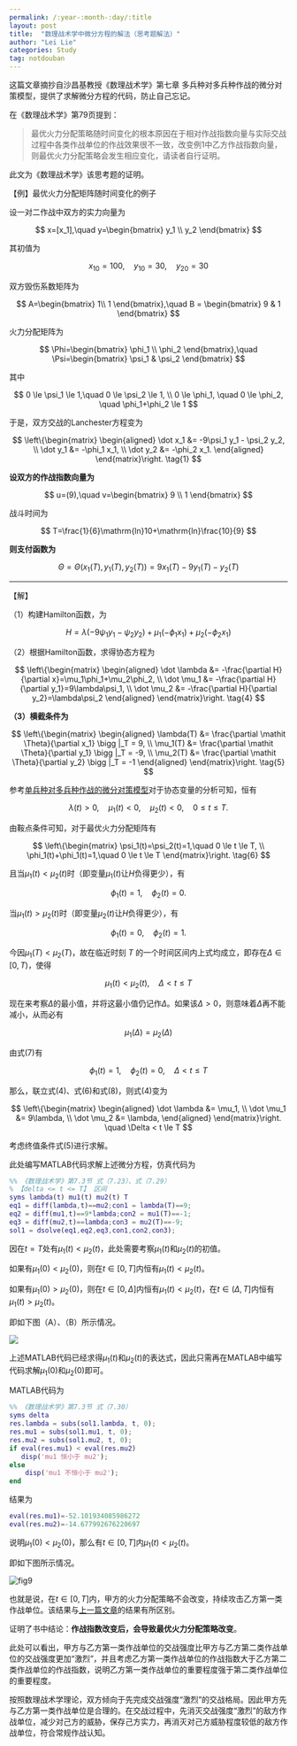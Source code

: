 ```yaml
---
permalink: /:year-:month-:day/:title
layout: post
title:  "数理战术学中微分方程的解法（思考题解法）"
author: "Lei Lie"
categories: Study
tag: notdouban
---
```

这篇文章摘抄自沙昌基教授《数理战术学》第七章 多兵种对多兵种作战的微分对策模型，提供了求解微分方程的代码，防止自己忘记。

在《数理战术学》第79页提到：

> 最优火力分配策略随时间变化的根本原因在于相对作战指数向量与实际交战过程中各类作战单位的作战效果很不一致，改变例1中乙方作战指数向量，则最优火力分配策略会发生相应变化，请读者自行证明。

此文为《数理战术学》该思考题的证明。

【例】最优火力分配矩阵随时间变化的例子

设一对二作战中双方的实力向量为

$$
x=[x_1],\quad y=\begin{bmatrix}
y_1 \\
y_2
\end{bmatrix}
$$

其初值为

$$
x_{10}=100,\quad y_{10}=30,\quad y_{20}=30
$$

双方毁伤系数矩阵为

$$
A=\begin{bmatrix}
1\\
1
\end{bmatrix},\quad
B = \begin{bmatrix}
9 & 1
\end{bmatrix}
$$

火力分配矩阵为

$$
\Phi=\begin{bmatrix}
\phi_1	\\
\phi_2
\end{bmatrix},\quad 
\Psi=\begin{bmatrix}
\psi_1 & \psi_2
\end{bmatrix}
$$

其中

$$
0 \le \psi_1 \le 1,\quad 0 \le \psi_2 \le 1, \\
0 \le \phi_1, \quad 0 \le \phi_2, \quad \phi_1+\phi_2 \le 1
$$

于是，双方交战的Lanchester方程变为

$$
\left\{\begin{matrix}
\begin{aligned}
 \dot x_1 &= -9\psi_1 y_1 - \psi_2 y_2, \\
 \dot y_1 &= -\phi_1 x_1, \\
 \dot y_2 &= -\phi_2 x_1.
\end{aligned}
\end{matrix}\right.
\tag{1}
$$

**设双方的作战指数向量为**

$$
u=(9),\quad v=\begin{bmatrix}
9	\\
1
\end{bmatrix}
$$

战斗时间为

$$
T=\frac{1}{6}\mathrm{ln}10+\mathrm{ln}\frac{10}{9}
$$

**则支付函数为**

$$
\mathit \Theta=\mathit \Theta(x_1(T),y_1(T),y_2(T))=9x_1(T)-9y_1(T)-y_2(T)
\tag{2}
$$

---

【解】

（1）构建Hamilton函数，为

$$
H=\lambda(-9\psi_1y_1-\psi_2y_2)+\mu_1(-\phi_1x_1)+\mu_2(-\phi_2x_1)
\tag{3}
$$

（2）根据Hamilton函数，求得协态方程为

$$
\left\{\begin{matrix}
\begin{aligned}
\dot \lambda &= -\frac{\partial H}{\partial x}=\mu_1\phi_1+\mu_2\phi_2,	\\
\dot \mu_1 &= -\frac{\partial H}{\partial y_1}=9\lambda\psi_1,	\\
\dot \mu_2 &= -\frac{\partial H}{\partial y_2}=\lambda\psi_2
\end{aligned}
\end{matrix}\right.
\tag{4}
$$

**（3）横截条件为**

$$
\left\{\begin{matrix}
\begin{aligned}
\lambda(T) &= \frac{\partial \mathit \Theta}{\partial x_1} \bigg |_T = 9,	\\
\mu_1(T) &= \frac{\partial \mathit \Theta}{\partial y_1} \bigg |_T = -9,		\\
\mu_2(T) &= \frac{\partial \mathit \Theta}{\partial y_2} \bigg |_T = -1	
\end{aligned}
\end{matrix}\right.
\tag{5}
$$

参考[单兵种对多兵种作战的微分对策模型](https://blog.csdn.net/Ruins_LEE/article/details/115872583)对于协态变量的分析可知，恒有

$$
\lambda(t)>0,\quad \mu_1(t)<0,\quad \mu_2(t)<0,\quad 0 \le t \le T.
$$

由鞍点条件可知，对于最优火力分配矩阵有

$$
\left\{\begin{matrix}
\psi_1(t)=\psi_2(t)=1,\quad 0 \le t \le T,	\\
\phi_1(t)+\phi_1(t)=1,\quad 0 \le t \le T
\end{matrix}\right.
\tag{6}
$$

且当$\mu_1(t)<\mu_2(t)$时（即变量$\mu_1(t)$让$H$负得更少），有

$$
\phi_1(t)=1,\quad \phi_2(t)=0.
\tag{7}
$$

当$\mu_1(t)>\mu_2(t)$时（即变量$\mu_2(t)$让$H$负得更少），有

$$
\phi_1(t)=0,\quad \phi_2(t)=1.
\tag{8}
$$

今因$\mu_1(T)<\mu_2(T)$，故在临近时刻 $T$ 的一个时间区间内上式均成立，即存在$\Delta \in [0,T)$，使得

$$
\mu_1(t) < \mu_2(t), \quad \Delta < t \le T
\tag{9}
$$

现在来考察$\Delta$的最小值，并将这最小值仍记作$\Delta$。如果该$\Delta>0$，则意味着$\Delta$再不能减小，从而必有

$$
\mu_1(\Delta)=\mu_2(\Delta)
\tag{9}
$$

由式$(7)$有

$$
\phi_1(t)=1, \quad \phi_2(t)=0, \quad \Delta < t \le T
$$

那么，联立式$(4)$、式$(6)$和式$(8)$，则式$(4)$变为

$$
\left\{\begin{matrix}
\begin{aligned}
\dot \lambda &= \mu_1,	\\
\dot \mu_1 &= 9\lambda,	\\
\dot \mu_2 &= \lambda,
\end{aligned}
\end{matrix}\right.
\quad \Delta < t \le T
$$

考虑终值条件式$(5)$进行求解。

此处编写MATLAB代码求解上述微分方程，仿真代码为

```matlab
%% 《数理战术学》第7.3节 式（7.23）、式（7.29）
% 【delta <= t <= T】 区间
syms lambda(t) mu1(t) mu2(t) T
eq1 = diff(lambda,t)==mu2;con1 = lambda(T)==9;
eq2 = diff(mu1,t)==9*lambda;con2 = mu1(T)==-1;
eq3 = diff(mu2,t)==lambda;con3 = mu2(T)==-9;
sol1 = dsolve(eq1,eq2,eq3,con1,con2,con3);
```

因在$t=T$处有$\mu_1(t)<\mu_2(t)$，此处需要考察$\mu_1(t)$和$\mu_2(t)$的初值。

如果有$\mu_1(0)<\mu_2(0)$，则在$t \in [0,T]$内恒有$\mu_1(t)<\mu_2(t)$。

如果有$\mu_1(0)>\mu_2(0)$，则在$t \in [0,\Delta]$内恒有$\mu_1(t)<\mu_2(t)$，在$t \in (\Delta,T]$内恒有$\mu_1(t)>\mu_2(t)$。

即如下图（A）、（B）所示情况。

![]({{site.page}}/images/img-2021-10-20/fig8.jpg)

上述MATLAB代码已经求得$\mu_1(t)$和$\mu_2(t)$的表达式，因此只需再在MATLAB中编写代码求解$\mu_1(0)$和$\mu_2(0)$即可。

MATLAB代码为

```matlab
%% 《数理战术学》第7.3节 式（7.30）
syms delta
res.lambda = subs(sol1.lambda, t, 0);
res.mu1 = subs(sol1.mu1, t, 0);
res.mu2 = subs(sol1.mu2, t, 0);
if eval(res.mu1) < eval(res.mu2)
   disp('mu1 恒小于 mu2'); 
else
    disp('mu1 不恒小于 mu2'); 
end
```

结果为

```matlab
eval(res.mu1)=-52.101934085986272
eval(res.mu2)=-14.677992676220697
```

说明$\mu_1(0)<\mu_2(0)$，那么有$t \in [0,T]$内$\mu_1(t)<\mu_2(t)$。

即如下图所示情况。

![fig9]({{site.page}}/images/img-2021-10-20/fig9.jpg)

也就是说，在$t \in [0,T]$内，甲方的火力分配策略不会改变，持续攻击乙方第一类作战单位。该结果与[上一篇文章](https://blog.csdn.net/Ruins_LEE/article/details/120733615)的结果有所区别。

证明了书中结论：**作战指数改变后，会导致最优火力分配策略改变**。

此处可以看出，甲方与乙方第一类作战单位的交战强度比甲方与乙方第二类作战单位的交战强度更加“激烈”，并且考虑乙方第一类作战单位的作战指数大于乙方第二类作战单位的作战指数，说明乙方第一类作战单位的重要程度强于第二类作战单位的重要程度。

按照数理战术学理论，双方倾向于先完成交战强度“激烈”的交战格局。因此甲方先与乙方第一类作战单位是合理的。在交战过程中，先消灭交战强度“激烈”的敌方作战单位，减少对己方的威胁，保存己方实力，再消灭对己方威胁程度较低的敌方作战单位，符合常规作战认知。